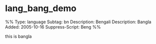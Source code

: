 # lang_bang_demo

%%
Type: language
Subtag: bn
Description: Bengali
Description: Bangla
Added: 2005-10-16
Suppress-Script: Beng
%%

this is bangla
